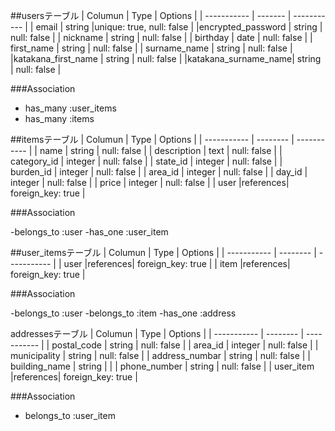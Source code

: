 ##usersテーブル
| Columun             |  Type   | Options                  |
| -----------         | ------- | -----------              |
| email               | string  |unique: true, null: false |
|encrypted_password   | string  | null: false              |
| nickname            | string  | null: false              |
| birthday            | date    | null: false              |
| first_name          | string  | null: false              |
| surname_name        | string  | null: false              |
|katakana_first_name  | string  | null: false              |
|katakana_surname_name| string  | null: false              |

###Association

- has_many :user_items
- has_many :items

##itemsテーブル
| Columun     |   Type   |  Options          |
| ----------- | -------- |  -----------      |
| name        | string   |  null: false      |
| description | text     |  null: false      |
| category_id | integer  |  null: false      |
| state_id    | integer  |  null: false      |
| burden_id   | integer  |  null: false      |
| area_id     | integer  |  null: false      |
| day_id      | integer  |  null: false      |
| price       | integer  |  null: false      |
|    user     |references| foreign_key: true |


 ###Association

-belongs_to :user
-has_one :user_item


##user_itemsテーブル
| Columun     |   Type   |  Options          |
| ----------- | -------- |  -----------      |
| user        |references| foreign_key: true |
| item        |references| foreign_key: true |

###Association

-belongs_to :user
-belongs_to :item
-has_one :address

addressesテーブル
| Columun         |  Type    | Options           |
| -----------     | -------- | -----------       |
| postal_code     | string   | null: false       |
| area_id         | integer  | null: false       |
| municipality    | string   | null: false       |
| address_numbar  | string   | null: false       |
| building_name   | string   |                   |
| phone_number    | string   | null: false       |
| user_item       |references| foreign_key: true |

 ###Association

- belongs_to :user_item

